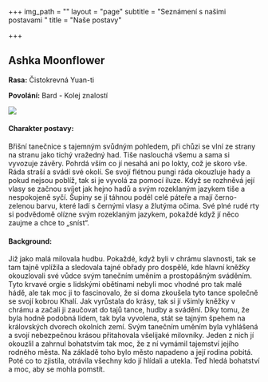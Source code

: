 +++
img_path = ""
layout = "page"
subtitle = "Seznámení s našimi postavami "
title = "Naše postavy"

+++
## Ashka Moonflower

**Rasa:** Čistokrevná Yuan-ti

**Povolání:** Bard - Kolej znalostí

![](/images/7f72aea3456d7f94d77595ca4c66be46.jpg)

#### Charakter postavy:

Břišní tanečnice s tajemným svůdným pohledem, při chůzi se vlní ze strany na stranu jako tichý vražedný had. Tiše naslouchá všemu a sama si vyvozuje závěry. Pohrdá vším co jí nesahá ani po lokty, což je skoro vše. Ráda straší a svádí své okolí. Se svojí flétnou pungi ráda okouzluje hady a pokud nejsou poblíž, tak si je vyvolá za pomocí iluze. Když se rozhněvá její vlasy se začnou svíjet jak hejno hadů a svým rozeklaným jazykem tiše a nespokojeně syčí. Šupiny se jí táhnou podél celé páteře a mají černo-zelenou barvu, které ladí s černými vlasy a žlutýma očima. Své plné rudé rty si podvědomě olízne svým rozeklaným jazykem, pokaždé když jí něco zaujme a chce to „sníst“.

#### Background:

Již jako malá milovala hudbu. Pokaždé, když byli v chrámu slavnosti, tak se tam tajně vplížila a sledovala tajné obřady pro dospělé, kde hlavní kněžky okouzlovali své vůdce svým tanečním uměním a prostopášným sváděním. Tyto krvavé orgie s lidskými obětinami nebyli moc vhodné pro tak malé hádě, ale tak moc ji to fascinovalo, že si doma zkoušela tyto tance společně se svojí kobrou Khalí. Jak vyrůstala do krásy, tak si jí všimly kněžky v chrámu a začali ji zaučovat do tajů tance, hudby a svádění. Díky tomu, že byla hodně podobná lidem, tak byla vyvolena, stát se tajným špehem na královských dvorech okolních zemí. Svým tanečním uměním byla vyhlášená a svojí nebezpečnou krásou přitahovala všelijaké milovníky. Jeden z nich jí okouzlil a zahrnul bohatstvím tak moc, že z ní vymámil tajemství jejího rodného města. Na základě toho bylo město napadeno a její rodina pobitá. Poté co to zjistila, otrávila všechny kdo jí hlídali a utekla. Teď hledá bohatství a moc, aby se mohla pomstít.